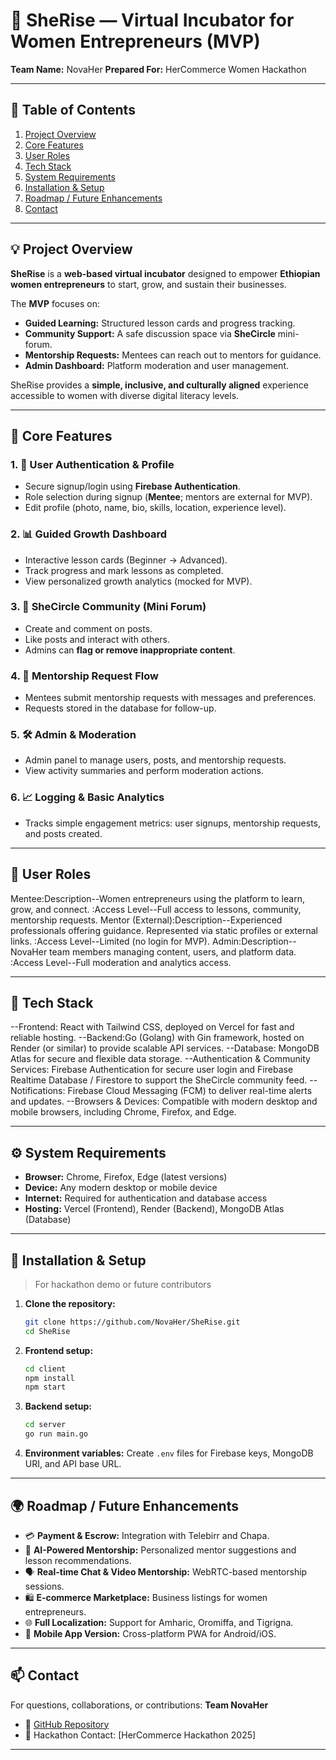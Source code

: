 # 🌸 SheRise — Virtual Incubator for Women Entrepreneurs (MVP)

**Team Name:** NovaHer
**Prepared For:** HerCommerce Women Hackathon

---

## 📘 Table of Contents

1. [Project Overview](#project-overview)
2. [Core Features](#core-features)
3. [User Roles](#user-roles)
4. [Tech Stack](#tech-stack)
5. [System Requirements](#system-requirements)
6. [Installation & Setup](#installation--setup)
7. [Roadmap / Future Enhancements](#roadmap--future-enhancements)
8. [Contact](#contact)

---

## 💡 Project Overview

**SheRise** is a **web-based virtual incubator** designed to empower **Ethiopian women entrepreneurs** to start, grow, and sustain their businesses.

The **MVP** focuses on:

* **Guided Learning:** Structured lesson cards and progress tracking.
* **Community Support:** A safe discussion space via **SheCircle** mini-forum.
* **Mentorship Requests:** Mentees can reach out to mentors for guidance.
* **Admin Dashboard:** Platform moderation and user management.

SheRise provides a **simple, inclusive, and culturally aligned** experience accessible to women with diverse digital literacy levels.

---

## 🚀 Core Features

### 1. 🔐 User Authentication & Profile

* Secure signup/login using **Firebase Authentication**.
* Role selection during signup (**Mentee**; mentors are external for MVP).
* Edit profile (photo, name, bio, skills, location, experience level).

### 2. 📊 Guided Growth Dashboard

* Interactive lesson cards (Beginner → Advanced).
* Track progress and mark lessons as completed.
* View personalized growth analytics (mocked for MVP).

### 3. 💬 SheCircle Community (Mini Forum)

* Create and comment on posts.
* Like posts and interact with others.
* Admins can **flag or remove inappropriate content**.

### 4. 🤝 Mentorship Request Flow

* Mentees submit mentorship requests with messages and preferences.
* Requests stored in the database for follow-up.

### 5. 🛠️ Admin & Moderation

* Admin panel to manage users, posts, and mentorship requests.
* View activity summaries and perform moderation actions.

### 6. 📈 Logging & Basic Analytics

* Tracks simple engagement metrics: user signups, mentorship requests, and posts created.

---

## 👥 User Roles

Mentee:Description--Women entrepreneurs using the platform to learn, grow, and connect.
      :Access Level--Full access to lessons, community, mentorship requests.
Mentor (External):Description--Experienced professionals offering guidance. Represented via static profiles or external links.
      :Access Level--Limited (no login for MVP).
Admin:Description--NovaHer team members managing content, users, and platform data.
     :Access Level--Full moderation and analytics access.

---

## 🧩 Tech Stack
--Frontend: React with Tailwind CSS, deployed on Vercel for fast and reliable hosting.
--Backend:Go (Golang) with Gin framework, hosted on Render (or similar) to provide scalable API services.
--Database: MongoDB Atlas for secure and flexible data storage.
--Authentication & Community Services: Firebase Authentication for secure user login and Firebase Realtime Database / Firestore to support the SheCircle community feed.
--Notifications: Firebase Cloud Messaging (FCM) to deliver real-time alerts and updates.
--Browsers & Devices: Compatible with modern desktop and mobile browsers, including Chrome, Firefox, and Edge.


---

## ⚙️ System Requirements

* **Browser:** Chrome, Firefox, Edge (latest versions)
* **Device:** Any modern desktop or mobile device
* **Internet:** Required for authentication and database access
* **Hosting:** Vercel (Frontend), Render (Backend), MongoDB Atlas (Database)

---

## 🧭 Installation & Setup

> For hackathon demo or future contributors

1. **Clone the repository:**

   ```bash
   git clone https://github.com/NovaHer/SheRise.git
   cd SheRise
   ```

2. **Frontend setup:**

   ```bash
   cd client
   npm install
   npm start
   ```

3. **Backend setup:**

   ```bash
   cd server
   go run main.go
   ```

4. **Environment variables:**
   Create `.env` files for Firebase keys, MongoDB URI, and API base URL.

---

## 🌍 Roadmap / Future Enhancements

* 💳 **Payment & Escrow:** Integration with Telebirr and Chapa.
* 🤖 **AI-Powered Mentorship:** Personalized mentor suggestions and lesson recommendations.
* 🗣️ **Real-time Chat & Video Mentorship:** WebRTC-based mentorship sessions.
* 🛍️ **E-commerce Marketplace:** Business listings for women entrepreneurs.
* 🌐 **Full Localization:** Support for Amharic, Oromiffa, and Tigrigna.
* 📱 **Mobile App Version:** Cross-platform PWA for Android/iOS.

---

## 📫 Contact

For questions, collaborations, or contributions:
**Team NovaHer**

* 💌 [GitHub Repository](https://github.com/Edlawit-H/SheRise/tree/main)
* 🌸 Hackathon Contact: [HerCommerce Hackathon 2025]

---




